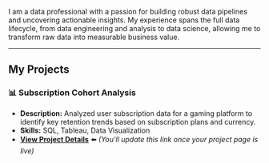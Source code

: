 I am a data professional with a passion for building robust data pipelines and uncovering actionable insights. My experience spans the full data lifecycle, from data engineering and analysis to data science, allowing me to transform raw data into measurable business value.

---

## My Projects

### 📊 Subscription Cohort Analysis
- **Description:** Analyzed user subscription data for a gaming platform to identify key retention trends based on subscription plans and currency.
- **Skills:** SQL, Tableau, Data Visualization
- **[View Project Details](https://jaguara01.github.io/20231215_CaseStudy_Cohort_Analysis/)** ⬅️ *(You'll update this link once your project page is live)*
